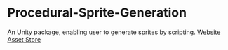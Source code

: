 # Procedural-Sprite-Generation
An Unity package, enabling user to generate sprites by scripting. <a href="http://wawrzyndev.azurewebsites.net/2018/07/17/unity-announcing-psg/">Website</a> <a href="https://www.assetstore.unity3d.com/en/#!/content/123369"> Asset Store </a>
